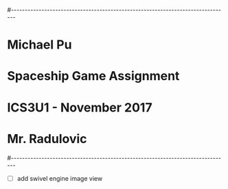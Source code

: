#-------------------------------------------------------------------------------
# Michael Pu
# Spaceship Game Assignment
# ICS3U1 - November 2017
# Mr. Radulovic
#-------------------------------------------------------------------------------
- [ ] add swivel engine image view
